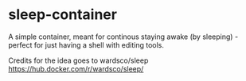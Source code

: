 # sleep-container

A simple container, meant for continous staying awake (by sleeping) - perfect for just having a shell with editing tools.

Credits for the idea goes to wardsco/sleep
<https://hub.docker.com/r/wardsco/sleep/>
